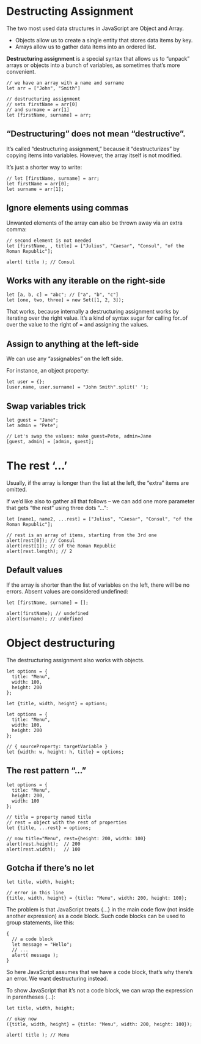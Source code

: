 # Destructing Assignment

The two most used data structures in JavaScript are Object and Array.

* Objects allow us to create a single entity that stores data items by key.
* Arrays allow us to gather data items into an ordered list.

**Destructuring assignment** is a special syntax that allows us to “unpack” arrays or objects into a bunch of variables, as sometimes that’s more convenient.

```
// we have an array with a name and surname
let arr = ["John", "Smith"]

// destructuring assignment
// sets firstName = arr[0]
// and surname = arr[1]
let [firstName, surname] = arr;
```
## “Destructuring” does not mean “destructive”.

It’s called “destructuring assignment,” because it “destructurizes” by copying items into variables. However, the array itself is not modified.

It’s just a shorter way to write:

```
// let [firstName, surname] = arr;
let firstName = arr[0];
let surname = arr[1];
```

## Ignore elements using commas

Unwanted elements of the array can also be thrown away via an extra comma:

```
// second element is not needed
let [firstName, , title] = ["Julius", "Caesar", "Consul", "of the Roman Republic"];

alert( title ); // Consul
```

## Works with any iterable on the right-side

```
let [a, b, c] = "abc"; // ["a", "b", "c"]
let [one, two, three] = new Set([1, 2, 3]);
```

That works, because internally a destructuring assignment works by iterating over the right value. It’s a kind of syntax sugar for calling for..of over the value to the right of = and assigning the values.

## Assign to anything at the left-side

We can use any “assignables” on the left side.

For instance, an object property:

```
let user = {};
[user.name, user.surname] = "John Smith".split(' ');
```

## Swap variables trick

```
let guest = "Jane";
let admin = "Pete";

// Let's swap the values: make guest=Pete, admin=Jane
[guest, admin] = [admin, guest];
```

# The rest ‘…’

Usually, if the array is longer than the list at the left, the “extra” items are omitted.

If we’d like also to gather all that follows – we can add one more parameter that gets “the rest” using three dots "...":

```
let [name1, name2, ...rest] = ["Julius", "Caesar", "Consul", "of the Roman Republic"];

// rest is an array of items, starting from the 3rd one
alert(rest[0]); // Consul
alert(rest[1]); // of the Roman Republic
alert(rest.length); // 2
```

## Default values

If the array is shorter than the list of variables on the left, there will be no errors. Absent values are considered undefined:

```
let [firstName, surname] = [];

alert(firstName); // undefined
alert(surname); // undefined
```

# Object destructuring

The destructuring assignment also works with objects.

```
let options = {
  title: "Menu",
  width: 100,
  height: 200
};

let {title, width, height} = options;
```

```
let options = {
  title: "Menu",
  width: 100,
  height: 200
};

// { sourceProperty: targetVariable }
let {width: w, height: h, title} = options;
```

## The rest pattern “…”

```
let options = {
  title: "Menu",
  height: 200,
  width: 100
};

// title = property named title
// rest = object with the rest of properties
let {title, ...rest} = options;

// now title="Menu", rest={height: 200, width: 100}
alert(rest.height);  // 200
alert(rest.width);   // 100
```

## Gotcha if there’s no let

```
let title, width, height;

// error in this line
{title, width, height} = {title: "Menu", width: 200, height: 100};
```

The problem is that JavaScript treats {...} in the main code flow (not inside another expression) as a code block. Such code blocks can be used to group statements, like this:

```
{
  // a code block
  let message = "Hello";
  // ...
  alert( message );
}
```

So here JavaScript assumes that we have a code block, that’s why there’s an error. We want destructuring instead.

To show JavaScript that it’s not a code block, we can wrap the expression in parentheses (...):

```
let title, width, height;

// okay now
({title, width, height} = {title: "Menu", width: 200, height: 100});

alert( title ); // Menu
```

